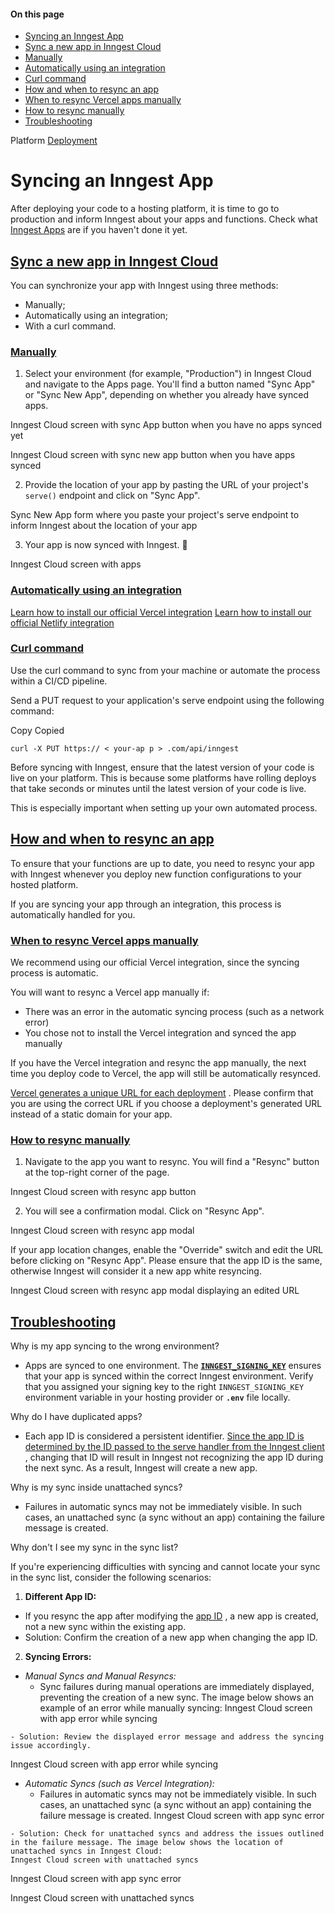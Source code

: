 #### On this page

- [Syncing an Inngest App](\docs\apps\cloud#syncing-an-inngest-app)
- [Sync a new app in Inngest Cloud](\docs\apps\cloud#sync-a-new-app-in-inngest-cloud)
- [Manually](\docs\apps\cloud#manually)
- [Automatically using an integration](\docs\apps\cloud#automatically-using-an-integration)
- [Curl command](\docs\apps\cloud#curl-command)
- [How and when to resync an app](\docs\apps\cloud#how-and-when-to-resync-an-app)
- [When to resync Vercel apps manually](\docs\apps\cloud#when-to-resync-vercel-apps-manually)
- [How to resync manually](\docs\apps\cloud#how-to-resync-manually)
- [Troubleshooting](\docs\apps\cloud#troubleshooting)

Platform [Deployment](\docs\platform\deployment)

# Syncing an Inngest App

After deploying your code to a hosting platform, it is time to go to production and inform Inngest about your apps and functions. Check what [Inngest Apps](\docs\apps) are if you haven't done it yet.

## [Sync a new app in Inngest Cloud](\docs\apps\cloud#sync-a-new-app-in-inngest-cloud)

You can synchronize your app with Inngest using three methods:

- Manually;
- Automatically using an integration;
- With a curl command.

### [Manually](\docs\apps\cloud#manually)

1. Select your environment (for example, "Production") in Inngest Cloud and navigate to the Apps page. You'll find a button named "Sync App" or "Sync New App", depending on whether you already have synced apps.

Inngest Cloud screen with sync App button when you have no apps synced yet

<!-- image -->

Inngest Cloud screen with sync new app button when you have apps synced

<!-- image -->

2. Provide the location of your app by pasting the URL of your project's `serve()` endpoint and click on "Sync App".

Sync New App form where you paste your project's serve endpoint to inform Inngest about the location of your app

<!-- image -->

3. Your app is now synced with Inngest. 🎉

Inngest Cloud screen with apps

<!-- image -->

### [Automatically using an integration](\docs\apps\cloud#automatically-using-an-integration)

[Learn how to install our official Vercel integration](\docs\deploy\vercel?ref=docs-app) [Learn how to install our official Netlify integration](\docs\deploy\netlify?ref=docs-app)

### [Curl command](\docs\apps\cloud#curl-command)

Use the curl command to sync from your machine or automate the process within a CI/CD pipeline.

Send a PUT request to your application's serve endpoint using the following command:

Copy Copied

```
curl -X PUT https:// < your-ap p > .com/api/inngest
```

Before syncing with Inngest, ensure that the latest version of your code is live on your platform. This is because some platforms have rolling deploys that take seconds or minutes until the latest version of your code is live.

This is especially important when setting up your own automated process.

## [How and when to resync an app](\docs\apps\cloud#how-and-when-to-resync-an-app)

To ensure that your functions are up to date, you need to resync your app with Inngest whenever you deploy new function configurations to your hosted platform.

If you are syncing your app through an integration, this process is automatically handled for you.

### [When to resync Vercel apps manually](\docs\apps\cloud#when-to-resync-vercel-apps-manually)

We recommend using our official Vercel integration, since the syncing process is automatic.

You will want to resync a Vercel app manually if:

- There was an error in the automatic syncing process (such as a network error)
- You chose not to install the Vercel integration and synced the app manually

If you have the Vercel integration and resync the app manually, the next time you deploy code to Vercel, the app will still be automatically resynced.

[Vercel generates a unique URL for each deployment](https://vercel.com/docs/deployments/generated-urls) . Please confirm that you are using the correct URL if you choose a deployment's generated URL instead of a static domain for your app.

### [How to resync manually](\docs\apps\cloud#how-to-resync-manually)

1. Navigate to the app you want to resync. You will find a "Resync" button at the top-right corner of the page.

Inngest Cloud screen with resync app button

<!-- image -->

2. You will see a confirmation modal. Click on "Resync App".

Inngest Cloud screen with resync app modal

<!-- image -->

If your app location changes, enable the "Override" switch and edit the URL before clicking on "Resync App". Please ensure that the app ID is the same, otherwise Inngest will consider it a new app white resyncing.

Inngest Cloud screen with resync app modal displaying an edited URL

<!-- image -->

## [Troubleshooting](\docs\apps\cloud#troubleshooting)

Why is my app syncing to the wrong environment?

- Apps are synced to one environment. The [**`INNGEST_SIGNING_KEY`**](\docs\platform\signing-keys) ensures that your app is synced within the correct Inngest environment. Verify that you assigned your signing key to the right `INNGEST_SIGNING_KEY` environment variable in your hosting provider or **`.env`** file locally.

Why do I have duplicated apps?

- Each app ID is considered a persistent identifier. [Since the app ID is determined by the ID passed to the serve handler from the Inngest client](\docs\apps#apps-in-sdk) , changing that ID will result in Inngest not recognizing the app ID during the next sync. As a result, Inngest will create a new app.

Why is my sync inside unattached syncs?

- Failures in automatic syncs may not be immediately visible. In such cases, an unattached sync (a sync without an app) containing the failure message is created.

Why don't I see my sync in the sync list?

If you're experiencing difficulties with syncing and cannot locate your sync in the sync list, consider the following scenarios:

1. **Different App ID:**

- If you resync the app after modifying the [app ID](\docs\reference\client\create) , a new app is created, not a new sync within the existing app.
- Solution: Confirm the creation of a new app when changing the app ID.

2. **Syncing Errors:**

- *Manual Syncs and Manual Resyncs:*
    - Sync failures during manual operations are immediately displayed, preventing the creation of a new sync. The image below shows an example of an error while manually syncing:
    Inngest Cloud screen with app error while syncing

<!-- image -->
    - Solution: Review the displayed error message and address the syncing issue accordingly.
Inngest Cloud screen with app error while syncing

<!-- image -->
- *Automatic Syncs (such as Vercel Integration):*
    - Failures in automatic syncs may not be immediately visible. In such cases, an unattached sync (a sync without an app) containing the failure message is created.
    Inngest Cloud screen with app sync error

<!-- image -->
    - Solution: Check for unattached syncs and address the issues outlined in the failure message. The image below shows the location of unattached syncs in Inngest Cloud:
    Inngest Cloud screen with unattached syncs

<!-- image -->
Inngest Cloud screen with app sync error

<!-- image -->
Inngest Cloud screen with unattached syncs

<!-- image -->